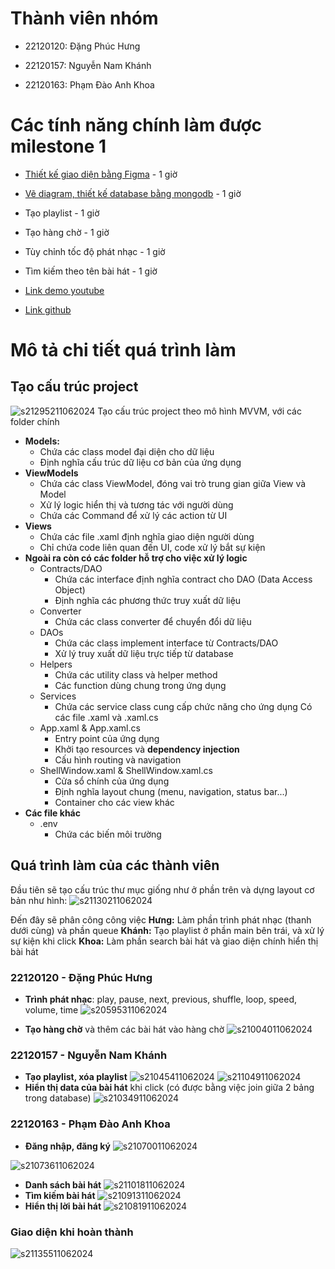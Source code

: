 # Thành viên nhóm

- 22120120: Đặng Phúc Hưng

- 22120157: Nguyễn Nam Khánh

- 22120163: Phạm Đào Anh Khoa

  

# Các tính năng chính làm được milestone 1

- [Thiết kế giao diện bằng Figma](https://www.figma.com/design/KQ9QM9HPORYoEXSJpGvn65/LTWin?node-id=0-1&t=a4tj18mjb5halaHx-1) - 1 giờ
- [Vẽ diagram, thiết kế database bằng mongodb](https://app.diagrams.net/#G1t48u7IyroU-gqegTtjc5Kz67LG8n8B9M#%7B%22pageId%22%3A%22WQx1MMiO1pLtJ0Js-RWY%22%7D) - 1 giờ

- Tạo playlist - 1 giờ 

- Tạo hàng chờ - 1 giờ 

- Tùy chỉnh tốc độ phát nhạc - 1 giờ
- Tìm kiếm theo tên bài hát - 1 giờ 


- [Link demo youtube](https://www.youtube.com/watch?v=mV57ojbW5mU)
  
- [Link github](https://github.com/kiin21/Spotify-WP) 

# Mô tả chi tiết quá trình làm
## Tạo cấu trúc project
![s21295211062024](https://a.okmd.dev/md/672b7d624b238.png)
Tạo cấu trúc project theo mô hình MVVM, với các folder chính
- **Models:**
	- Chứa các class model đại diện cho dữ liệu
	- Định nghĩa cấu trúc dữ liệu cơ bản của ứng dụng
- **ViewModels**
	- Chứa các class ViewModel, đóng vai trò trung gian giữa View và Model
	- Xử lý logic hiển thị và tương tác với người dùng
	- Chứa các Command để xử lý các action từ UI
- **Views**
	- Chứa các file .xaml định nghĩa giao diện người dùng
	- Chỉ chứa code liên quan đến UI, code xử lý bắt sự kiện
- **Ngoài ra còn có các folder hỗ trợ cho việc xử lý logic**
  - Contracts/DAO
	- Chứa các interface định nghĩa contract cho DAO (Data Access Object)
	- Định nghĩa các phương thức truy xuất dữ liệu
  - Converter
	- Chứa các class converter để chuyển đổi dữ liệu
  - DAOs
	- Chứa các class implement interface từ Contracts/DAO
	- Xử lý truy xuất dữ liệu trực tiếp từ database
  - Helpers
	- Chứa các utility class và helper method
	- Các function dùng chung trong ứng dụng
  - Services
	- Chứa các service class cung cấp chức năng cho ứng dụng
Có các file .xaml và .xaml.cs
  - App.xaml & App.xaml.cs
	- Entry point của ứng dụng
	- Khởi tạo resources và **dependency injection**
	- Cấu hình routing và navigation
  - ShellWindow.xaml & ShellWindow.xaml.cs
	- Cửa sổ chính của ứng dụng
	- Định nghĩa layout chung (menu, navigation, status bar...)
	- Container cho các view khác
- **Các file khác**
  - .env
	- Chứa các biến môi trường 




## Quá trình làm của các thành viên

Đầu tiên sẽ tạo cấu trúc thư mục giống như ở phần trên và dựng layout cơ bản như hình:
![s21130211062024](https://a.okmd.dev/md/672b7970efe21.png)

Đến đây sẽ phân công công việc
**Hưng:** Làm phần trình phát nhạc (thanh dưới cùng) và phần queue
**Khánh:** Tạo playlist ở phần main bên trái, và xử lý sự kiện khi click 
**Khoa:** Làm phần search bài hát và giao diện chính hiển thị bài hát
### 22120120 - Đặng Phúc Hưng
- **Trình phát nhạc**: play, pause, next, previous, shuffle, loop, speed, volume, time
![s20595311062024](https://a.okmd.dev/md/672b765baeea5.png)

- **Tạo hàng chờ** và thêm các bài hát vào hàng chờ
![s21004011062024](https://a.okmd.dev/md/672b768a38f7d.png)

### 22120157 - Nguyễn Nam Khánh
- **Tạo playlist, xóa playlist**
![s21045411062024](https://a.okmd.dev/md/672b77898b661.png)
![s21104911062024](https://a.okmd.dev/md/672b78ebc77d4.png)
- **Hiển thị data của bài hát** khi click (có được bằng việc join giữa 2 bảng trong database)
![s21034911062024](https://a.okmd.dev/md/672b774890f42.png)


### 22120163 - Phạm Đào Anh Khoa
- **Đăng nhập, đăng ký**
![s21070011062024](https://a.okmd.dev/md/672b780771140.png)

![s21073611062024](https://a.okmd.dev/md/672b782ac7778.png)
- **Danh sách bài hát**
![s21101811062024](https://a.okmd.dev/md/672b78cce5dba.png)
- **Tìm kiếm bài hát**
![s21091311062024](https://a.okmd.dev/md/672b788c084fd.png)
- **Hiển thị lời bài hát**
![s21081911062024](https://a.okmd.dev/md/672b78559cae7.png)

### Giao diện khi hoàn thành
![s21135511062024](https://a.okmd.dev/md/672b79a673ee6.png)
